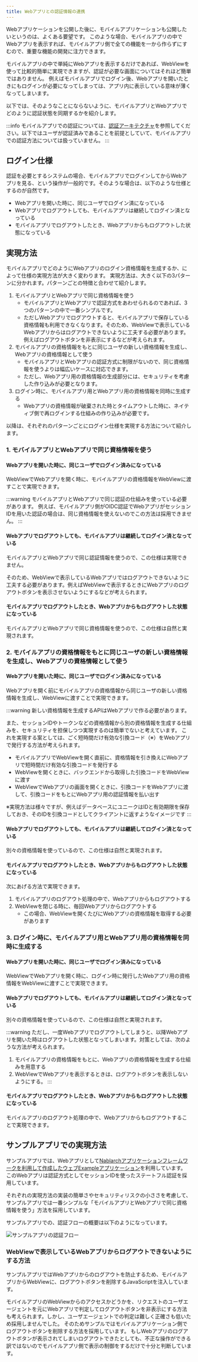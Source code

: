 ```yaml
---
title: Webアプリとの認証情報の連携
---
```


Webアプリケーションを公開した後に、モバイルアプリケーションも公開したいというのは、よくある要望です。
このような場合、モバイルアプリの中でWebアプリを表示すれば、モバイルアプリ側で全ての機能を一から作らずにすむので、重要な機能の開発に注力できます。

モバイルアプリの中で単純にWebアプリを表示するだけであれば、WebViewを使って比較的簡単に実現できますが、認証が必要な画面についてはそれほど簡単ではありません。
例えばモバイルアプリでログイン後、Webアプリを開いたときにもログインが必要になってしまっては、アプリ内に表示している意味が薄くなってしまいます。

以下では、そのようなことにならないように、モバイルアプリとWebアプリでどのように認証状態を同期するかを紹介します。

:::info
モバイルアプリでの認証については、[認証アーキテクチャ](authn-architecture.md)を参照してください。以下ではユーザが認証済みであることを前提としていて、モバイルアプリでの認証方法については扱っていません。
:::

## ログイン仕様

認証を必要とするシステムの場合、モバイルアプリでログインしてからWebアプリを見る、という操作が一般的です。そのような場合は、以下のような仕様とするのが自然です。

- Webアプリを開いた時に、同じユーザでログイン済になっている
- Webアプリでログアウトしても、モバイルアプリは継続してログイン済となっている
- モバイルアプリでログアウトしたとき、Webアプリからもログアウトした状態になっている

## 実現方法

モバイルアプリでどのようにWebアプリのログイン資格情報を生成するか、によって仕様の実現方法が大きく変わります。
実現方法は、大きく以下の3パターンに分かれます。パターンごとの特徴と合わせて紹介します。

1. モバイルアプリとWebアプリで同じ資格情報を使う
   - モバイルアプリとWebアプリで認証方式をあわせられるのであれば、3つのパターンの中で一番シンプルです。
   - ただしWebアプリでログアウトすると、モバイルアプリで保存している資格情報も利用できなくなります。そのため、WebViewで表示しているWebアプリからはログアウトできないように工夫する必要があります。例えばログアウトボタンを非表示にするなどが考えられます。
2. モバイルアプリの資格情報をもとに同じユーザの新しい資格情報を生成し、Webアプリの資格情報として使う
   - モバイルアプリとWebアプリの認証方式に制限がないので、同じ資格情報を使うよりは幅広いケースに対応できます。
   - ただし、Webアプリ用の資格情報の生成部分には、セキュリティを考慮した作り込みが必要となります。
3. ログイン時に、モバイルアプリ用とWebアプリ用の資格情報を同時に生成する
   - Webアプリの資格情報が破棄された時とタイムアウトした時に、ネイティブ側で再ログインする仕組みの作り込みが必要です。

以降は、それぞれのパターンごとにログイン仕様を実現する方法について紹介します。

### 1. モバイルアプリとWebアプリで同じ資格情報を使う

#### Webアプリを開いた時に、同じユーザでログイン済みになっている

WebViewでWebアプリを開く時に、モバイルアプリの資格情報をWebViewに渡すことで実現できます。

:::warning
モバイルアプリとWebアプリで同じ認証の仕組みを使っている必要があります。
例えば、モバイルアプリ側がOIDC認証でWebアプリがセッションIDを用いた認証の場合は、同じ資格情報を使えないのでこの方法は採用できません。
:::

#### Webアプリでログアウトしても、モバイルアプリは継続してログイン済となっている

モバイルアプリとWebアプリで同じ認証情報を使うので、この仕様は実現できません。

そのため、WebViewで表示しているWebアプリではログアウトできないように工夫する必要があります。例えばWebViewで表示するときにWebアプリのログアウトボタンを表示させないようにするなどが考えられます。

#### モバイルアプリでログアウトしたとき、Webアプリからもログアウトした状態になっている

モバイルアプリとWebアプリで同じ資格情報を使うので、この仕様は自然と実現されます。

### 2. モバイルアプリの資格情報をもとに同じユーザの新しい資格情報を生成し、Webアプリの資格情報として使う

#### Webアプリを開いた時に、同じユーザでログイン済みになっている

Webアプリを開く前にモバイルアプリの資格情報から同じユーザの新しい資格情報を生成し、WebViewに渡すことで実現できます。

:::warning
新しい資格情報を生成するAPIはWebアプリで作る必要があります。

また、セッションIDやトークンなどの資格情報から別の資格情報を生成する仕組みを、セキュリティを担保しつつ実現するのは簡単でないと考えています。
これを実現する案としては、ごく短時間だけ有効な引換コード（※）をWebアプリで発行する方法が考えられます。

- モバイルアプリでWebViewを開く直前に、資格情報を引き換えにWebアプリで短時間だけ有効な引換コードを発行する
- WebViewを開くときに、バックエンドから取得した引換コードをWebViewに渡す
- WebViewでWebアプリの画面を開くときに、引換コードをWebアプリに渡して、引換コードをもとにWebアプリ用の認証情報を払い出す

※実現方法は様々ですが、例えばデータベースにユニークはIDと有効期限を保存しておき、そのIDを引換コードとしてクライアントに返すようなイメージです
:::

#### Webアプリでログアウトしても、モバイルアプリは継続してログイン済となっている

別々の資格情報を使っているので、この仕様は自然と実現されます。

#### モバイルアプリでログアウトしたとき、Webアプリからもログアウトした状態になっている

次にあげる方法で実現できます。

1. モバイルアプリのログアウト処理の中で、Webアプリからもログアウトする
2. WebViewを閉じる時に、毎回Webアプリからログアウトする
   * この場合、WebViewを開くたびにWebアプリの資格情報を取得する必要があります

### 3. ログイン時に、モバイルアプリ用とWebアプリ用の資格情報を同時に生成する

#### Webアプリを開いた時に、同じユーザでログイン済みになっている

WebViewでWebアプリを開く時に、ログイン時に発行したWebアプリ用の資格情報をWebViewに渡すことで実現できます。

#### Webアプリでログアウトしても、モバイルアプリは継続してログイン済となっている

別々の資格情報を使っているので、この仕様は自然と実現されます。

:::warning
ただし、一度Webアプリでログアウトしてしまうと、以降Webアプリを開いた時はログアウトした状態となってしまいます。対策としては、次のような方法が考えられます。

1. モバイルアプリの資格情報をもとに、Webアプリの資格情報を生成する仕組みを用意する
2. WebViewでWebアプリを表示するときは、ログアウトボタンを表示しないようにする。
:::

#### モバイルアプリでログアウトしたとき、Webアプリからもログアウトした状態になっている

モバイルアプリのログアウト処理の中で、Webアプリからもログアウトすることで実現できます。

## サンプルアプリでの実現方法

サンプルアプリでは、Webアプリとして[Nablarchアプリケーションフレームワークを利用して作成したウェブExampleアプリケーション](https://github.com/nablarch/nablarch-example-web)を利用しています。
このWebアプリは認証方式としてセッションIDを使ったステートフル認証を採用しています。

それぞれの実現方法の実装の簡単さやセキュリティリスクの小ささを考慮して、サンプルアプリでは一番シンプルな「モバイルアプリとWebアプリで同じ資格情報を使う」方法を採用しています。

サンプルアプリでの、認証フローの概要は以下のようになっています。

![サンプルアプリの認証フロー](authn-architecture-of-sample-application.png)

### WebViewで表示しているWebアプリからログアウトできないようにする方法

サンプルアプリではWebアプリからのログアウトを防止するため、モバイルアプリからWebViewに、ログアウトボタンを削除するJavaScriptを注入しています。

モバイルアプリのWebViewからのアクセスかどうかを、リクエストのユーザエージェントを元にWebアプリで判定してログアウトボタンを非表示にする方法も考えられます。しかし、ユーザエージェントでの判定は難しく正確さも低いため採用しませんでした。
そのためサンプルではモバイルアプリケーション側でログアウトボタンを削除する方法を採用しています。
もしWebアプリのログアウトボタンが表示されてしまいログアウトできたとしても、不正な操作ができる訳ではないのでモバイルアプリ側で表示の制御をするだけで十分と判断しています。
